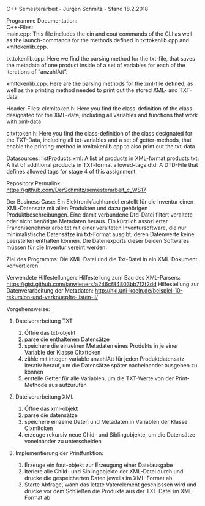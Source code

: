 C++ Semesterarbeit - Jürgen Schmitz - Stand 18.2.2018


Programme Documentation:        
C++-Files:        
main.cpp: This file includes the cin and cout commands of the CLI as well as the launch-commands for the methods defined in txttokenlib.cpp and xmltokenlib.cpp.


txttokenlib.cpp: Here we find the parsing method for the txt-file, that saves the metadata of one product inside of a set of variables for each of the iterations of “anzahlAtt”. 


xmltokenlib.cpp: Here are the parsing methods for the xml-file defined, as well as the printing method needed to print out the stored XML- and TXT-data


Header-Files:
clxmltoken.h: Here you find the class-definition of the class designated for the XML-data, including all variables and functions that work with xml-data


cltxttoken.h: Here you find the class-definition of the class designated for the TXT-Data, including all txt-variables and a set of getter-methods, that enable the printing-method in xmltokenlib.cpp to also print out the txt-data


Datasources:
listProducts.xml: A list of products in XML-format 
products.txt: A list of additional products in TXT-format
allowed-tags.dtd: A DTD-File that defines allowed tags for stage 4 of this assignment


Repository Permalink: https://github.com/DerSchmitz/semesterarbeit_c_WS17 


Der Business Case: Ein Elektronikfachhandel erstellt für die Inventur einen XML-Datensatz mit allen Produkten und dazu gehörigen Produktbeschreibungen. Eine damit verbundene Dtd-Datei filtert veraltete oder nicht benötigte Metadaten heraus. 
Ein kürzlich assoziierter Franchisenehmer arbeitet mit einer veralteten Inventursoftware, die nur minimalistische Datensätze im txt-Format ausgibt, deren Datenwerte keine Leerstellen enthalten können. Die Datenexports dieser beiden Softwares müssen für die Inventur vereint werden.


Ziel des Programms: Die XML-Datei und die Txt-Datei in ein XML-Dokument konvertieren.


Verwendete Hilfestellungen: 
Hilfestellung zum Bau des XML-Parsers: https://gist.github.com/janwieners/a246cf84803bb7f2f2dd 
Hilfestellung zur Datenverarbeitung der Metadaten:
http://hki.uni-koeln.de/beispiel-10-rekursion-und-verknuepfte-listen-ii/ 








Vorgehensweise: 
1. Dateiverarbeitung TXT
   1. Öffne das txt-objekt
   2. parse die enthaltenen Datensätze
   3. speichere die einzelnen Metadaten eines Produkts in je einer Variable der Klasse Cltxttoken
   4. zähle mit integer-variable anzahlAtt für jeden Produktdatensatz iterativ herauf, um die Datensätze später nacheinander ausgeben zu können
   5. erstelle Getter für alle Variablen, um die TXT-Werte von der Print-Methode aus aufzurufen


1. Dateiverarbeitung XML
   1. Öffne das xml-objekt 
   2. parse die datensätze
   3. speichere einzelne Daten und Metadaten in Variablen der Klasse Clxmltoken 
   4. erzeuge rekursiv neue Chid- und Siblingobjekte, um die Datensätze voneinander zu unterscheiden


1. Implementierung der Printfunktion:
   1. Erzeuge ein fout-objekt zur Erzeugung einer Dateiausgabe
   2. Iteriere alle Child- und Siblingobjekte der XML-Datei durch und drucke die gespeicherten Daten jeweils im XML-Format ab
   3. Starte Abfrage, wann das letzte Vaterelement geschlossen wird und drucke vor dem Schließen die Produkte aus der TXT-Datei im XML-Format ab